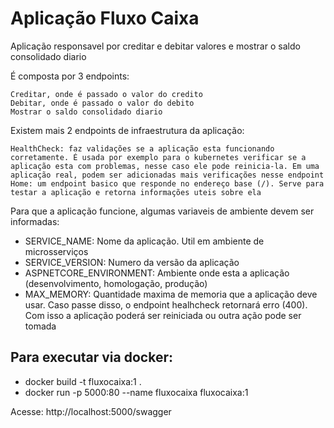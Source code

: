 # Aplicação Fluxo Caixa

Aplicação responsavel por creditar e debitar valores e mostrar o saldo consolidado diario

É composta por 3 endpoints:

	Creditar, onde é passado o valor do credito
	Debitar, onde é passado o valor do debito
	Mostrar o saldo consolidado diario

Existem mais 2 endpoints de infraestrutura da aplicação:

	HealthCheck: faz validações se a aplicação esta funcionando corretamente. É usada por exemplo para o kubernetes verificar se a aplicação esta com problemas, nesse caso ele pode reinicia-la. Em uma aplicação real, podem ser adicionadas mais verificações nesse endpoint
	Home: um endpoint basico que responde no endereço base (/). Serve para testar a aplicação e retorna informações uteis sobre ela

Para que a aplicação funcione, algumas variaveis de ambiente devem ser informadas:

- SERVICE_NAME: Nome da aplicação. Util em ambiente de microsserviços
- SERVICE_VERSION: Numero da versão da aplicação
- ASPNETCORE_ENVIRONMENT: Ambiente onde esta a aplicação (desenvolvimento, homologação, produção)
- MAX_MEMORY: Quantidade maxima de memoria que a aplicação deve usar. Caso passe disso, o endpoint healhcheck retornará erro (400). Com isso a aplicação poderá ser reiniciada ou outra ação pode ser tomada

## Para executar via docker:

- docker build -t fluxocaixa:1 .
- docker run -p 5000:80 --name fluxocaixa fluxocaixa:1

Acesse: http://localhost:5000/swagger
